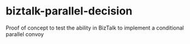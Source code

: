 biztalk-parallel-decision
=========================

Proof of concept to test the ability in BizTalk to implement a conditional parallel convoy